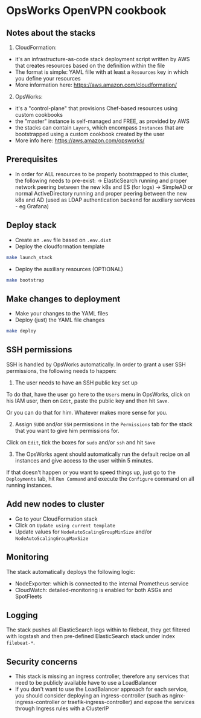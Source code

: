 # OpsWorks OpenVPN cookbook

## Notes about the stacks
1) CloudFormation:
- it's an infrastructure-as-code stack deployment script written by AWS that creates resources based on the definition within the file
- The format is simple: YAML fille with at least a `Resources` key in which you define your resources
- More information here: https://aws.amazon.com/cloudformation/

2) OpsWorks:
- it's a "control-plane" that provisions Chef-based resources using custom cookbooks
- the "master" instance is self-managed and FREE, as provided by AWS
- the stacks can contain `Layers`, which encompass `Instances` that are bootstrapped using a custom cookbook created by the user
- More info here: https://aws.amazon.com/opsworks/

## Prerequisites
* In order for ALL resources to be properly bootstrapped to this cluster, the following needs to pre-exist:
-> ElasticSearch running and proper network peering between the new k8s and ES (for logs)
-> SimpleAD or normal ActiveDirectory running and proper peering between the new k8s and AD (used as LDAP authentication backend for auxiliary services - eg Grafana)

## Deploy stack
* Create an `.env` file based on `.env.dist`
* Deploy the cloudformation template
```bash
make launch_stack
```
* Deploy the auxiliary resources (OPTIONAL)
```bash
make bootstrap
```

## Make changes to deployment
* Make your changes to the YAML files
* Deploy (just) the YAML file changes
```bash
make deploy
```

## SSH permissions

SSH is handled by OpsWorks automatically. In order to grant a user SSH permissions, the following needs to happen:
1) The user needs to have an SSH public key set up

To do that, have the user go here to the `Users` menu in OpsWorks, click on his IAM user, then on `Edit`, paste the public key and then hit `Save`.

Or you can do that for him. Whatever makes more sense for you.

2) Assign `SUDO` and/or `SSH` permissions in the `Permissions` tab for the stack that you want to give him permissions for.

Click on `Edit`, tick the boxes for `sudo` and/or `ssh` and hit `Save`

3) The OpsWorks agent should automatically run the default recipe on all instances and give access to the user within 5 minutes.

If that doesn't happen or you want to speed things up, just go to the `Deployments` tab, hit `Run Command` and execute the `Configure` command on all running instances.

## Add new nodes to cluster

* Go to your CloudFormation stack
* Click on `Update using current template`
* Update values for `NodeAutoScalingGroupMinSize` and/or `NodeAutoScalingGroupMaxSize`

## Monitoring
The stack automatically deploys the following logic:
- NodeExporter: which is connected to the internal Prometheus service
- CloudWatch: detailed-monitoring is enabled for both ASGs and SpotFleets

## Logging
The stack pushes all ElasticSearch logs within to filebeat, they get filtered with logstash and then pre-defined ElasticSearch stack under index `filebeat-*`.

## Security concerns
* This stack is missing an ingress controller, therefore any services that need to be publicly available have to use a LoadBalancer
* If you don't want to use the LoadBalancer approach for each service, you should consider deploying an ingress-controller (such as nginx-ingress-controller or traefik-ingress-controller) and expose the services through Ingress rules with a ClusterIP
